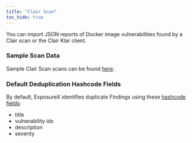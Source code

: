 ```yaml
---
title: "Clair Scan"
toc_hide: true
---
```

You can import JSON reports of Docker image vulnerabilities found by a Clair scan or the Clair Klar client.

### Sample Scan Data
Sample Clair Scan scans can be found [here](https://github.com/ExposureX/django-ExposureX/tree/master/unittests/scans/clair).

### Default Deduplication Hashcode Fields
By default, ExposureX identifies duplicate Findings using these [hashcode fields](https://docs.exposurex.com/en/working_with_findings/finding_deduplication/about_deduplication/):

- title
- vulnerability ids
- description
- severity
